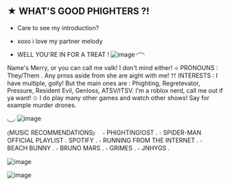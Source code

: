 ## ★ WHAT'S GOOD PHIGHTERS ?! 
- Care to see my introduction? 
- xoxo i love my partner melody

- WELL YOU'RE IN FOR A TREAT ! 
![image](https://github.com/user-attachments/assets/00b8456b-4e93-4088-8b17-9bfbab8a23d8) 
◜ ͡ ◝ 

Name's Merry, or you can call me valk! I don't mind either!
⟢ PRONOUNS : They/Them . Any prnss aside from she are aight with me! 
ꔫ INTERESTS : I have multiple, golly! But the main ones are : 
Phighting, Regretevator, Pressure, Resident Evil, Genloss, ATSV/ITSV. I'm a roblox nerd, call me out if ya want!
✩ I do play many other games and watch other shows! Say for example murder drones. 

◟ ͜ ◞
![image](https://github.com/user-attachments/assets/68dd7473-d6be-4876-ab89-6bd988871ca5)

⦇MUSIC RECOMMENDATIONS⦈　
∘ PHIGHTING!OST . 
∘ SPIDER-MAN OFFICIAL PLAYLIST . SPOTIFY . 
∘ RUNNING FROM THE INTERNET . 
∘ BEACH BUNNY .
∘ BRUNO MARS . 
∘ GRIMES .
∘ JNHYGS . 

![image](https://github.com/user-attachments/assets/85d69d32-45a6-423e-b493-ce400b02d868)

![image](https://github.com/user-attachments/assets/2c324d87-b730-4ef1-b481-2c96e6154bc9)




<!--
**lxversvalk/lxversvalk** is a ✨ _special_ ✨ repository because its `README.md` (this file) appears on your GitHub profile.

Here are some ideas to get you started:

- 🔭 I’m currently working on ...
- 🌱 I’m currently learning ...
- 👯 I’m looking to collaborate on ...
- 🤔 I’m looking for help with ...
- 💬 Ask me about ...
- 📫 How to reach me: ...
- 😄 Pronouns: ...
- ⚡ Fun fact: ...
-->
